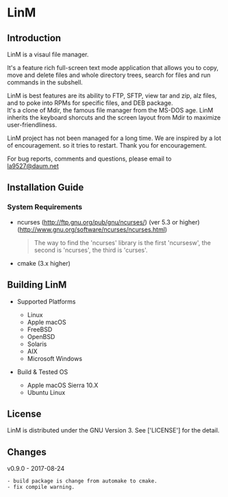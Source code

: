 # LinM

## Introduction

  LinM is a visaul file manager.
  
  It's a feature rich full-screen text mode application that allows you to copy, move and
  delete files and whole directory trees, search for files and run commands in the subshell. 
   
  LinM is best features are its ability to FTP, SFTP, view tar and zip, alz files, and to poke into RPMs for specific files, and DEB package.   
  It's a clone of Mdir, the famous file manager from the MS-DOS age.
  LinM inherits the keyboard shorcuts and the screen layout from Mdir to maximize user-friendliness.
  
  LinM project has not been managed for a long time.
  We are inspired by a lot of encouragement. so it tries to restart. Thank you for encouragement.
  
  For bug reports, comments and questions, please email to la9527@daum.net

## Installation Guide

### System Requirements
  
   * ncurses (http://ftp.gnu.org/pub/gnu/ncurses/) (ver 5.3 or higher)
     (http://www.gnu.org/software/ncurses/ncurses.html)	

        > The way to find the 'ncurses' library is the first 'ncursesw', 
        the second is 'ncurses', the third is 'curses'.         

   * cmake (3.x higher)   

## Building LinM

  * Supported Platforms
      
      - Linux
      - Apple macOS
      - FreeBSD
      - OpenBSD
      - Solaris
      - AIX      
      - Microsoft Windows
      
  * Build & Tested OS
      
      - Apple macOS Sierra 10.X
      - Ubuntu Linux

## License

 LinM is distributed under the GNU Version 3.
 See ['LICENSE'] for the detail.


## Changes

v0.9.0 - 2017-08-24

    - build package is change from automake to cmake.
    - fix compile warning.
    

    

    